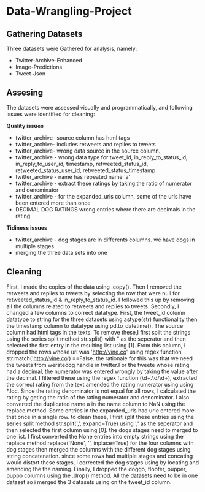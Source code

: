 # Data-Wrangling-Project

## Gathering Datasets
Three datasets were Gathered for analysis, namely:
- Twitter-Archive-Enhanced
- Image-Predictions
- Tweet-Json

## Assesing
The datasets were assessed visually and programmatically, and following issues were identified for cleaning:

**Quality issues**

- twitter_archive- source column has html tags
- twitter_archive- includes retweets and replies to tweets
- twitter_archive- wrong data source in the source column.
- twitter_archive - wrong data type for tweet_id, in_reply_to_status_id, in_reply_to_user_id, timestamp, retweeted_status_id, retweeted_status_user_id, retweeted_status_timestamp
- twitter_archive - name has repeated name 'a'
- twitter_archive - extract these ratings by taking the ratio of numerator and denominator
- twitter_archive - for the expanded_urls column, some of the urls have been entered more than once
- DECIMAL DOG RATINGS wrong entries where there are decimals in the rating

**Tidiness issues**

- twitter_archive - dog stages are in differents columns. we have dogs in multiple stages
- merging the three data sets into one

## Cleaning
First, I made the copies of the data using .copy(). Then I removed the retweets and replies to tweets by selecting the row that were null for retweeted_status_id & 
in_reply_to_status_id. I followed this up by removing all the columns related to retweets and replies to tweets. Secondly, I changed a few columns to correct 
datatype. First, the tweet_id column datatype to string for the three datasets using astype(str) functionality then the timestamp column to datatype using 
pd.to_datetime(). The source column had html tags in the texts. To remove these,I first split the strings using the series split method str.split() with " as the 
seperator and then selected the first entry in the resulting list using [1]. From this column, i dropped the rows whose url was 'http://vine.co' using regex 
function, str.match('http://vine.co') ==False. the rationale for this was that we need the tweets from weratedog handle in twitter.For the tweete whose rating had a 
decimal, the numerator was entered wrongly by taking the value after the decimal. I filtered these using the regex function (\d+.\d/\d+), extracted the correct 
rating from the text amended the rating numerator using using *.loc. Since the rating denominator is not equal for all rows, I calculated the rating by geting the
ratio of the rating numerator and denominator.
I also converted the duplicated name a in the name column to NaN using the replace method. Some entries in the expanded_urls had urle entered more that once in a 
single row. to clean these, I first split these entries using the series split method str.split(',', expand=True) using ',' as the seperator and then selected the 
first column using [0]. the dogs stages need to merged to one list. I first converted the None entries into empty strings using the replace method replace('None', 
'', inplace=True) for the four columns with dog stages then merged the columns with the different dog stages using string concatenation. since some rows had multiple
stages and concating would distort these stages, i corrected the dog stages using by locating and amending the the naming. Finally, I dropped the doggo, floofer, 
pupper, puppo columns using the .drop() method.
All the datasets need to be in one dataset so i merged the 3 datasets using on the tweet_id column.
